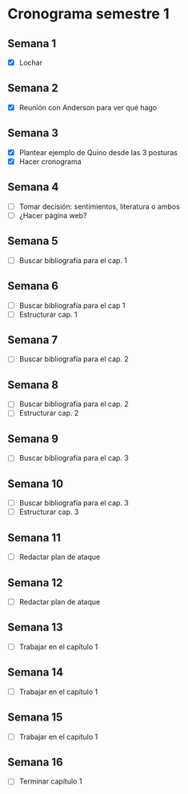 # Cronograma semestre 1

## Semana 1
- [x] Lochar

## Semana 2
- [x] Reunión con Anderson para ver qué hago

## Semana 3
- [x] Plantear ejemplo de Quino desde las 3 posturas
- [x] Hacer cronograma

## Semana 4
- [ ] Tomar decisión: sentimientos, literatura o ambos
- [ ] ¿Hacer página web?

## Semana 5
- [ ] Buscar bibliografía para el cap. 1

## Semana 6
- [ ] Buscar bibliografía para el cap 1
- [ ] Estructurar cap. 1

## Semana 7
- [ ] Buscar bibliografía para el cap. 2

## Semana 8
- [ ] Buscar bibliografía para el cap. 2
- [ ] Estructurar cap. 2

## Semana 9
- [ ] Buscar bibliografía para el cap. 3

## Semana 10
- [ ] Buscar bibliografía para el cap. 3
- [ ] Estructurar cap. 3

## Semana 11
- [ ] Redactar plan de ataque

## Semana 12
- [ ] Redactar plan de ataque

## Semana 13
- [ ] Trabajar en el capítulo 1

## Semana 14
- [ ] Trabajar en el capítulo 1

## Semana 15
- [ ] Trabajar en el capítulo 1

## Semana 16
- [ ] Terminar capítulo 1
